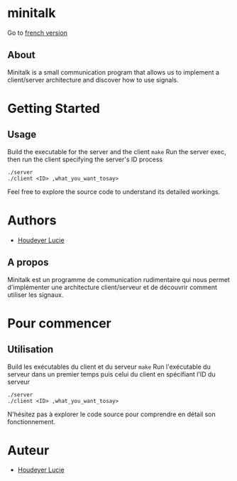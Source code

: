 # minitalk

Go to [french version](#a-propos)

## About
Minitalk is a small communication program that allows us to implement a client/server architecture and discover how to use signals.

# Getting Started

## Usage
Build the executable for the server and the client
```make```
Run the server exec, then run the client specifying the server's ID process
```
./server
./client <ID> ,what_you_want_tosay>
```

Feel free to explore the source code to understand its detailed workings.

# Authors
- [Houdeyer Lucie](github.com/HdrLucie)


## A propos

Minitalk est un programme de communication rudimentaire qui nous permet d'implémenter une architecture client/serveur et de découvrir comment utiliser les signaux.
# Pour commencer

## Utilisation
Build les exécutables du client et du serveur
```make```
Run l'exécutable du serveur dans un premier temps puis celui du client en spécifiant l'ID du serveur
```
./server
./client <ID> ,what_you_want_tosay>
```

N'hésitez pas à explorer le code source pour comprendre en détail son fonctionnement.

# Auteur
- [Houdeyer Lucie](github.com/HdrLucie)
